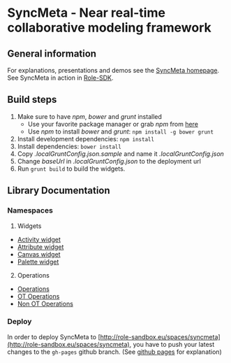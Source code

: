 # SyncMeta - Near real-time collaborative modeling framework
## General information
For explanations, presentations and demos see the [SyncMeta homepage][1]. 
See SyncMeta in action in [Role-SDK](http://role-sandbox.eu/spaces/syncmeta).

## Build steps
1. Make sure to have *npm*, *bower* and *grunt* installed
    * Use your favorite package manager or grab *npm* from [here][2]
    * Use *npm* to install *bower* and *grunt*: ```npm install -g bower grunt```
2. Install development dependencies: ```npm install```
3. Install dependencies: ```bower install```
4. Copy *.localGruntConfig.json.sample* and name it *.localGruntConfig.json*
5. Change *baseUrl* in *.localGruntConfig.json* to the deployment url
6. Run ```grunt build``` to build the widgets.

## Library Documentation
### Namespaces
1. Widgets
  * [Activity widget](https://rwth-acis.github.io/syncmeta/html/activity_widget.html)
  * [Attribute widget](https://rwth-acis.github.io/syncmeta/html/attribute_widget.html)
  * [Canvas widget](https://rwth-acis.github.io/syncmeta/html/canvas_widget.html)
  * [Palette widget](https://rwth-acis.github.io/syncmeta/html/palette_widget.html)
2. Operations
  * [Operations](https://rwth-acis.github.io/syncmeta/html/operations.html)
  * [OT Operations](https://rwth-acis.github.io/syncmeta/html/operations.ot.html)
  * [Non OT Operations](https://rwth-acis.github.io/syncmeta/html/operations.non_ot.html)

### Deploy
In order to deploy SyncMeta to [http://role-sandbox.eu/spaces/syncmeta](http://role-sandbox.eu/spaces/syncmeta), 
you have to push your latest changes to the `gh-pages` github branch. 
(See [github pages](https://pages.github.com/) for explanation)

[1]: http://dbis.rwth-aachen.de/cms/research/ACIS/SyncMeta
[2]: http://nodejs.org/
